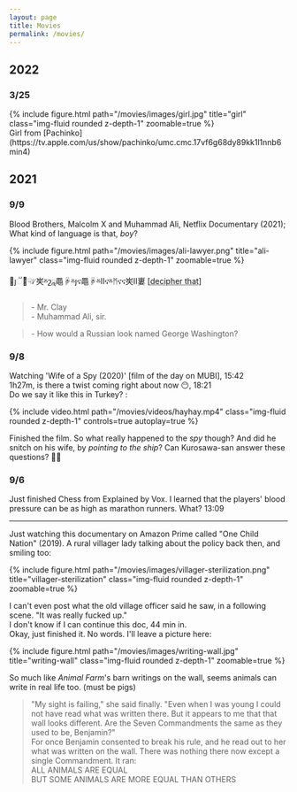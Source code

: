 ```yaml
---
layout: page
title: Movies
permalink: /movies/
---
```


## 2022

### 3/25

<div class="row">
    <div class="col-sm mt-3 mt-md-0">
        {% include figure.html path="/movies/images/girl.jpg" title="girl" class="img-fluid rounded z-depth-1" zoomable=true %}
    </div>
</div>
<div class="caption">
    Girl from [Pachinko](https://tv.apple.com/us/show/pachinko/umc.cmc.17vf6g68dy89kk1l1nnb6min4)
</div>

## 2021

### 9/9

Blood Brothers, Malcolm X and Muhammad Ali, Netflix Documentary (2021); What kind of language is that, _boy_?

<div class="row">
    <div class="col-sm mt-3 mt-md-0">
        {% include figure.html path="/movies/images/ali-lawyer.png" title="ali-lawyer" class="img-fluid rounded z-depth-1" zoomable=true %}
    </div>
</div>

὏ȷૻշͧ☟ᜱ㞺ⰻշྰ⿌☟ⰻȷና⿌☟ⰻⅡናⰻᛗናና㞺Ⅱ㟺 [<abbr title="Cluck cluck!">decipher that</abbr>]

> \- Mr. Clay  
> \- Muhammad Ali, sir.

> \- How would a Russian look named George Washington?

### 9/8

Watching 'Wife of a Spy (2020)' [film of the day on MUBI], 15:42  
1h27m, is there a twist coming right about now 😶, 18:21  
Do we say it like this in Turkey? :

<div class="row">
    <div class="col-sm mt-3 mt-md-0">
        {% include video.html path="/movies/videos/hayhay.mp4" class="img-fluid rounded z-depth-1" controls=true autoplay=true %}
    </div>
</div>

Finished the film. So what really happened to the _spy_ though? And did he snitch on his wife, by _pointing to the ship_? Can Kurosawa-san answer these questions? 🤷‍♂️

### 9/6

Just finished Chess from Explained by Vox. I learned that the players' blood pressure can be as high as marathon runners. What? 13:09

---

Just watching this documentary on Amazon Prime called "One Child Nation" (2019). A rural villager lady talking about the policy back then, and smiling too:

<div class="row">
    <div class="col-sm mt-3 mt-md-0">
        {% include figure.html path="/movies/images/villager-sterilization.png" title="villager-sterilization" class="img-fluid rounded z-depth-1" zoomable=true %}
    </div>
</div>

I can't even post what the old village officer said he saw, in a following scene. "It was really fucked up."  
I don't know if I can continue this doc, 44 min in.  
Okay, just finished it. No words. I'll leave a picture here:

<div class="row">
    <div class="col-sm mt-3 mt-md-0">
        {% include figure.html path="/movies/images/writing-wall.jpg" title="writing-wall" class="img-fluid rounded z-depth-1" zoomable=true %}
    </div>
</div>

So much like _Animal Farm_'s barn writings on the wall, seems animals can write in real life too. (must be pigs)  

> "My sight is failing," she said finally. "Even when I was young I could not have read what was written there. But it appears to me that that wall looks different. Are the Seven Commandments the same as they used to be, Benjamin?"  
> For once Benjamin consented to break his rule, and he read out to her what was written on the wall. There was nothing there now except a single Commandment. It ran:  
> ALL ANIMALS ARE EQUAL  
> BUT SOME ANIMALS ARE MORE EQUAL THAN OTHERS
